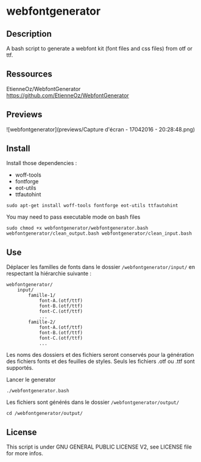 # webfontgenerator 

## Description

A bash script to generate a webfont kit (font files and css files) from otf or ttf.

## Ressources

EtienneOz/WebfontGenerator  
https://github.com/EtienneOz/WebfontGenerator

## Previews

![webfontgenerator](previews/Capture d'écran - 17042016 - 20:28:48.png)

## Install

Install those dependencies :

- woff-tools
- fontforge
- eot-utils
- ttfautohint



```
sudo apt-get install woff-tools fontforge eot-utils ttfautohint
```

You may need to pass executable mode on bash files

    sudo chmod +x webfontgenerator/webfontgenerator.bash webfontgenerator/clean_output.bash webfontgenerator/clean_input.bash

## Use

Déplacer les familles de fonts dans le dossier `/webfontgenerator/input/` en
respectant la hiérarchie suivante :

```
webfontgenerator/
    input/
	    famille-1/
		    font-A.(otf/ttf)
		    font-B.(otf/ttf)
		    font-C.(otf/ttf)
		    ...
	    famille-2/
		    font-A.(otf/ttf)
		    font-B.(otf/ttf)
		    font-C.(otf/ttf)
		    ...
```

Les noms des dossiers et des fichiers seront conservés pour la génération des fichiers
fonts et des feuilles de styles. Seuls les fichiers .otf ou .ttf sont supportés.

Lancer le generator

    ./webfontgenerator.bash

Les fichiers sont générés dans le dossier `/webfontgenerator/output/`

    cd /webfontgenerator/output/

## License

This script is under GNU GENERAL PUBLIC LICENSE V2, see LICENSE file for more infos.
